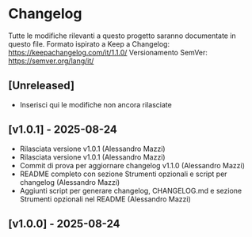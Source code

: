# Changelog
Tutte le modifiche rilevanti a questo progetto saranno documentate in questo file.
Formato ispirato a Keep a Changelog: https://keepachangelog.com/it/1.1.0/
Versionamento SemVer: https://semver.org/lang/it/

## [Unreleased]
- Inserisci qui le modifiche non ancora rilasciate

## [v1.0.1] - 2025-08-24

- Rilasciata versione v1.0.1 (Alessandro Mazzi)
- Rilasciata versione v1.0.1 (Alessandro Mazzi)
- Commit di prova per aggiornare changelog v1.1.0 (Alessandro Mazzi)
- README completo con sezione Strumenti opzionali e script per changelog (Alessandro Mazzi)
- Aggiunti script per generare changelog, CHANGELOG.md e sezione Strumenti opzionali nel README (Alessandro Mazzi)
## [v1.0.0] - 2025-08-24


